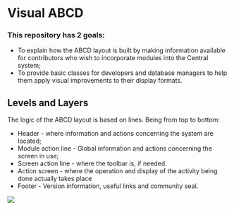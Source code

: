 # Visual ABCD

### This repository has 2 goals:

*   To explain how the ABCD layout is built by making information available for contributors who wish to incorporate modules into the Central system;
*   To provide basic classes for developers and database managers to help them apply visual improvements to their display formats.

## Levels and Layers

The logic of the ABCD layout is based on lines. Being from top to bottom:

*   Header - where information and actions concerning the system are located;
*   Module action line - Global information and actions concerning the screen in use;
*   Screen action line - where the toolbar is, if needed.
*   Action screen - where the operation and display of the activity being done actually takes place
*   Footer - Version information, useful links and community seal.

![](https://user-images.githubusercontent.com/20482054/146297675-5ddde02c-dc1c-4cab-bb14-7f9ce85e3e00.png)
